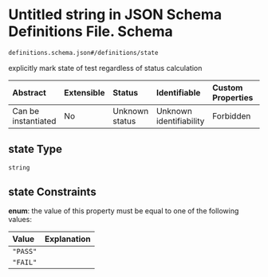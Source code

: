 # Untitled string in JSON Schema Definitions File.  Schema

```txt
definitions.schema.json#/definitions/state
```

explicitly mark state of test regardless of status calculation

| Abstract            | Extensible | Status         | Identifiable            | Custom Properties | Additional Properties | Access Restrictions | Defined In                                                                         |
| :------------------ | :--------- | :------------- | :---------------------- | :---------------- | :-------------------- | :------------------ | :--------------------------------------------------------------------------------- |
| Can be instantiated | No         | Unknown status | Unknown identifiability | Forbidden         | Allowed               | none                | [definitions.schema.json\*](../out/definitions.schema.json "open original schema") |

## state Type

`string`

## state Constraints

**enum**: the value of this property must be equal to one of the following values:

| Value    | Explanation |
| :------- | :---------- |
| `"PASS"` |             |
| `"FAIL"` |             |
